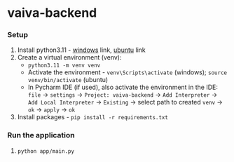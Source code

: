 # vaiva-backend


### Setup
1. Install python3.11 - [windows](https://www.python.org/downloads/release/python-3110/) link, [ubuntu](https://www.makeuseof.com/install-python-ubuntu/)  link
2. Create a virtual environment (venv):
   * `python3.11 -m venv venv`
   * Activate the environment - `venv\Scripts\activate` (windows); `source venv/bin/activate` (ubuntu)
   * In Pycharm IDE (if used), also activate the environment in the IDE: `file` -> `settings` -> `Project: vaiva-backend` -> `Add Interpreter` -> `Add Local Interpreter` -> `Existing` -> select path to created `venv` -> `ok` -> `apply` -> `ok`
3. Install packages - `pip install -r requirements.txt`


### Run the application
1. `python app/main.py`
